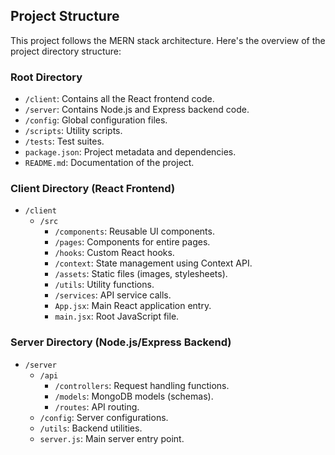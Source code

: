 ## Project Structure

This project follows the MERN stack architecture. Here's the overview of the project directory structure:

### Root Directory

- `/client`: Contains all the React frontend code.
- `/server`: Contains Node.js and Express backend code.
- `/config`: Global configuration files.
- `/scripts`: Utility scripts.
- `/tests`: Test suites.
- `package.json`: Project metadata and dependencies.
- `README.md`: Documentation of the project.

### Client Directory (React Frontend)

- `/client`
    - `/src`
        - `/components`: Reusable UI components.
        - `/pages`: Components for entire pages.
        - `/hooks`: Custom React hooks.
        - `/context`: State management using Context API.
        - `/assets`: Static files (images, stylesheets).
        - `/utils`: Utility functions.
        - `/services`: API service calls.
        - `App.jsx`: Main React application entry.
        - `main.jsx`: Root JavaScript file.

### Server Directory (Node.js/Express Backend)

- `/server`
    - `/api`
        - `/controllers`: Request handling functions.
        - `/models`: MongoDB models (schemas).
        - `/routes`: API routing.
    - `/config`: Server configurations.
    - `/utils`: Backend utilities.
    - `server.js`: Main server entry point.